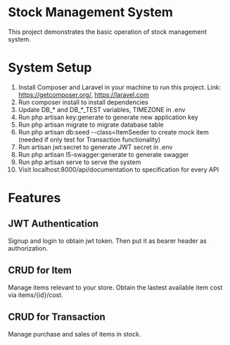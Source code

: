 # Stock Management System
This project demonstrates the basic operation of stock management system.

# System Setup
1. Install Composer and Laravel in your machine to run this project. Link: https://getcomposer.org/, https://laravel.com
2. Run composer install to install dependencies
3. Update DB_* and DB_*_TEST variables, TIMEZONE in .env
4. Run php artisan key:generate to generate new application key
5. Run php artisan migrate to migrate database table
6. Run php artisan db:seed --class=ItemSeeder to create mock item (needed if only test for Transaction functionality)
7. Run artisan jwt:secret to generate JWT secret in .env
8. Run php artisan l5-swagger:generate to generate swagger
9. Run php artisan serve to serve the system
10. Visit localhost:8000/api/documentation to specification for every API

# Features
## JWT Authentication
Signup and login to obtain jwt token. Then put it as bearer header as authorization.

## CRUD for Item
Manage items relevant to your store. 
Obtain the lastest available item cost via items/{id}/cost.

## CRUD for Transaction
Manage purchase and sales of items in stock.